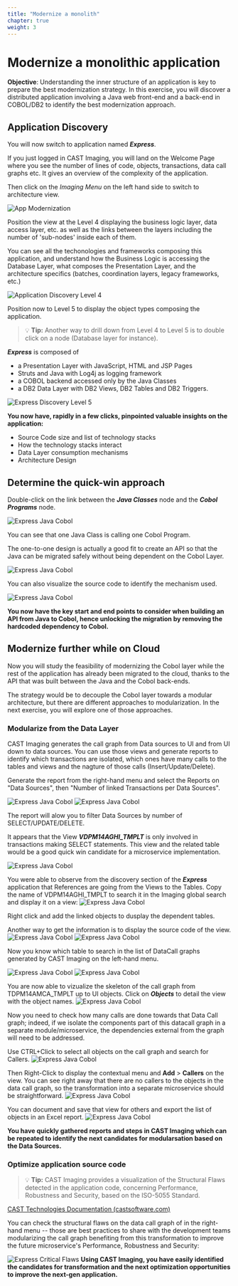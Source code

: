 ```yaml
---
title: "Modernize a monolith"
chapter: true
weight: 3
---
```


# Modernize a monolithic application  

**Objective**: Understanding the inner structure of an application is key to prepare the best modernization strategy. In this exercise, you will discover a distributed application involving a Java web front-end and a back-end in COBOL/DB2 to identify the best modernization approach. 

## Application Discovery 

You will now switch to application named ***Express***. 

If you just logged in CAST Imaging, you will land on the Welcome Page where you see the number of lines of code, objects, transactions, data call graphs etc. It gives an overview of the complexity of the application. 

Then click on the _Imaging Menu_ on the left hand side to switch to architecture view. 

![App Modernization](/images/Express_LOC.png)

Position the view at the Level 4 displaying the business logic layer, data access layer, etc. as well as the links between the layers including the number of 'sub-nodes' inside each of them. 

You can see all the techonologies and frameworks composing this application, and understand how the Business Logic is accessing the Database Layer, what composes the Presentation Layer, and the architecture specifics (batches, coordination layers, legacy frameworks, etc.) 

![Application Discovery Level 4](/images/Express_Level4.PNG)

Position now to Level 5 to display the object types composing the application.   

> :bulb: **Tip:** Another way to drill down from Level 4 to Level 5 is to double click on a node (Database layer for instance). 

***Express*** is composed of
* a Presentation Layer with JavaScript, HTML and JSP Pages  
* Struts and Java with Log4j as logging framework   
* a COBOL backend accessed only by the Java Classes  
* a DB2 Data Layer with DB2 Views, DB2 Tables and DB2 Triggers. 

![Express Discovery Level 5](/images/Express_Level5.png)

**You now have, rapidly in a few clicks, pinpointed valuable insights on the application:** 
* Source Code size and list of technology stacks 
* How the technology stacks interact 
* Data Layer consumption mechanisms 
* Architecture Design 

## Determine the quick-win approach

Double-click on the link between the ***Java Classes*** node and the ***Cobol Programs*** node. 

![Express Java Cobol](/images/Express_JavaCobol.png)

You can see that one Java Class is calling one Cobol Program.

The one-to-one design is actually a good fit to create an API so that the Java can be migrated safely without being dependent on the Cobol Layer. 

![Express Java Cobol](/images/Express_JavaCobol2.png)

You can also visualize the source code to identify the mechanism used. 

![Express Java Cobol](/images/Express_JavaCobol3.png)

**You now have the key start and end points to consider when building an API from Java to Cobol, hence unlocking the migration by removing the hardcoded dependency to Cobol.** 

## Modernize further while on Cloud 

Now you will study the feasibility of modernizing the Cobol layer while the rest of the application has already been migrated to the cloud, thanks to the API that was built between the Java and the Cobol back-ends. 

The strategy would be to decouple the Cobol layer towards a modular architecture, but there are different approaches to modularization. In the next exercise, you will explore one of those approaches. 

### Modularize from the Data Layer 

CAST Imaging generates the call graph from Data sources to UI and from UI down to data sources. You can use those views and generate reports to identify which transactions are isolated, which ones have many calls to the tables and views and the nagture of those calls (Insert/Update/Delete). 

Generate the report from the right-hand menu and select the Reports on "Data Sources", then "Number of linked Transactions per Data Sources". 

![Express Java Cobol](/images/Express_Report.png)
![Express Java Cobol](/images/Express_Report2.png)

The report will alow you to filter Data Sources by number of SELECT/UPDATE/DELETE. 

It appears that the View ***VDPM14AGHI_TMPLT*** is only involved in transactions making SELECT statements. This view and the related table would be a good quick win candidate for a microservice implementation. 

![Express Java Cobol](/images/Express_Report3.png)

You were able to observe from the discovery section of the ***Express*** application that References are going from the Views to the Tables. Copy the name of VDPM14AGHI_TMPLT to search it in the Imaging global search and display it on a view:
![Express Java Cobol](/images/Express_Search.png)

Right click and add the linked objects to dusplay the dependent tables. 

Another way to get the information is to display the source code of the view.
![Express Java Cobol](/images/Express_View.png)
![Express Java Cobol](/images/Express_ViewCode.png)

Now you know which table to search in the list of DataCall graphs generated by CAST Imaging on the left-hand menu. 

![Express Java Cobol](/images/Express_DataCG.png)
![Express Java Cobol](/images/Express_DataCG2.png)

You are now able to vizualize the skeleton of the call graph from TDPM14AMCA_TMPLT up to UI objects. Click on ***Objects*** to detail the view with the object names. 
![Express Java Cobol](/images/Express_DataCG3.png)

Now you need to check how many calls are done towards that Data Call graph; indeed, if we isolate the components part of this datacall graph in a separate module/microservice, the dependencies external from the graph will need to be addressed. 

Use CTRL+Click to select all objects on the call graph and search for Callers.
![Express Java Cobol](/images/Express_DataSelect.png)

Then Right-Click to display the contextual menu and **Add** > **Callers** on the view. 
You can see right away that there are no callers to the objects in the data call graph, so the transformation into a separate microservice should be straightforward. 
![Express Java Cobol](/images/Express_DataSelect2.png)

You can document and save that view for others and export the list of objects in an Excel report. 
![Express Java Cobol](/images/Express_SaveView.png)

**You have quickly gathered reports and steps in CAST Imaging which can be repeated to identify the next candidates for modularsation based on the Data Sources.** 

### Optimize application source code 
> :bulb: **Tip:** CAST Imaging provides a visualization of the Structural Flaws detected in the application code, concerning Performance, Robustness and Security, based on the ISO-5055 Standard.  

[CAST Technologies Documentation (castsoftware.com)](http://technologies.castsoftware.com/rules) 

You can check the structural flaws on the data call graph of in the right-hand menu -- those are best practices to share with the development teams modularizing the call graph benefiting from this transformation to improve the future microservice's Performance, Robustness and Security: 

![Express Critical Flaws](/images/Express_Flaws.png)
**Using CAST Imaging, you have easily identified the candidates for transformation and the next optimization opportunities to improve the next-gen application.** 